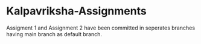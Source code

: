 # Kalpavriksha-Assignments

Assigment 1 and Assignment 2 have been committed in seperates branches having main branch as default branch.
